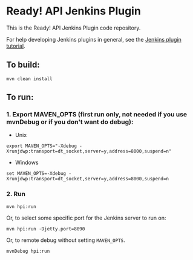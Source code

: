 # Ready! API Jenkins Plugin

This is the Ready! API Jenkins Plugin code repository.

For help developing Jenkins plugins in general, see the [Jenkins plugin tutorial](https://wiki.jenkins-ci.org/display/JENKINS/Plugin+tutorial).

## To build:

```
mvn clean install
```

## To run:

### 1. Export MAVEN_OPTS (first run only, not needed if you use mvnDebug or if you don't want do debug):

* Unix

```
export MAVEN_OPTS="-Xdebug -Xrunjdwp:transport=dt_socket,server=y,address=8000,suspend=n"
```

* Windows

```
set MAVEN_OPTS=-Xdebug -Xrunjdwp:transport=dt_socket,server=y,address=8000,suspend=n
```


### 2. Run

```
mvn hpi:run
```

Or, to select some specific port for the Jenkins server to run on:

```
mvn hpi:run -Djetty.port=8090
```

Or, to remote debug without setting `MAVEN_OPTS`.

```
mvnDebug hpi:run
```